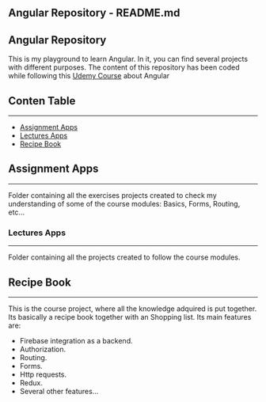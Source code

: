## Angular Repository - README.md

## Angular Repository

This is my playground to learn Angular. In it, you can find several projects with different purposes. The content of this repository has been coded while following this [Udemy Course](https://www.udemy.com/course/the-complete-guide-to-angular-2/) about Angular

## Conten Table

---

- [Assignment Apps](#Assignment-Apps)
- [Lectures Apps](#Lectures-Apps)
- [Recipe Book](#Recipe-Book)

## Assignment Apps

---

Folder containing all the exercises projects created to check my understanding of some of the course modules: Basics, Forms, Routing, etc...

### Lectures Apps

---

Folder containing all the projects created to follow the course modules.

## Recipe Book

---

This is the course project, where all the knowledge adquired is put together. Its basically a recipe book together with an Shopping list. Its main features are:

- Firebase integration as a backend.
- Authorization.
- Routing.
- Forms.
- Http requests.
- Redux.
- Several other features...
